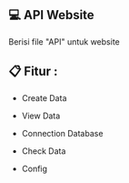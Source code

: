 ## 💻 API Website

Berisi file "API" untuk website

## 📋 Fitur :

- Create Data

- View Data

- Connection Database

- Check Data

- Config
